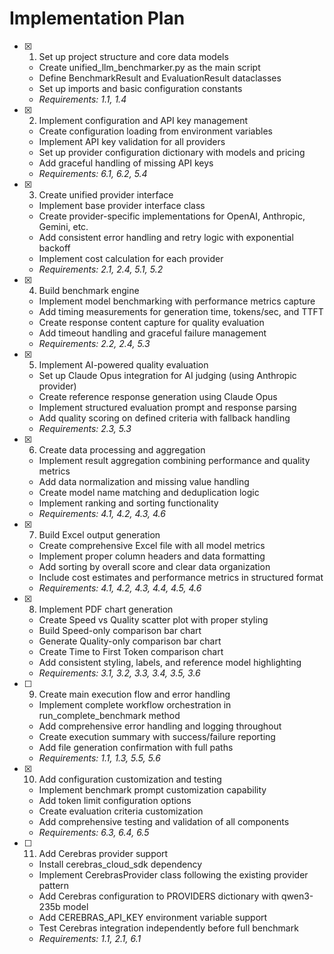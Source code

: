 # Implementation Plan

- [x] 1. Set up project structure and core data models
  - Create unified_llm_benchmarker.py as the main script
  - Define BenchmarkResult and EvaluationResult dataclasses
  - Set up imports and basic configuration constants
  - _Requirements: 1.1, 1.4_

- [x] 2. Implement configuration and API key management
  - Create configuration loading from environment variables
  - Implement API key validation for all providers
  - Set up provider configuration dictionary with models and pricing
  - Add graceful handling of missing API keys
  - _Requirements: 6.1, 6.2, 5.4_

- [x] 3. Create unified provider interface
  - Implement base provider interface class
  - Create provider-specific implementations for OpenAI, Anthropic, Gemini, etc.
  - Add consistent error handling and retry logic with exponential backoff
  - Implement cost calculation for each provider
  - _Requirements: 2.1, 2.4, 5.1, 5.2_

- [x] 4. Build benchmark engine
  - Implement model benchmarking with performance metrics capture
  - Add timing measurements for generation time, tokens/sec, and TTFT
  - Create response content capture for quality evaluation
  - Add timeout handling and graceful failure management
  - _Requirements: 2.2, 2.4, 5.3_

- [x] 5. Implement AI-powered quality evaluation
  - Set up Claude Opus integration for AI judging (using Anthropic provider)
  - Create reference response generation using Claude Opus
  - Implement structured evaluation prompt and response parsing
  - Add quality scoring on defined criteria with fallback handling
  - _Requirements: 2.3, 5.3_

- [x] 6. Create data processing and aggregation
  - Implement result aggregation combining performance and quality metrics
  - Add data normalization and missing value handling
  - Create model name matching and deduplication logic
  - Implement ranking and sorting functionality
  - _Requirements: 4.1, 4.2, 4.3, 4.6_

- [x] 7. Build Excel output generation
  - Create comprehensive Excel file with all model metrics
  - Implement proper column headers and data formatting
  - Add sorting by overall score and clear data organization
  - Include cost estimates and performance metrics in structured format
  - _Requirements: 4.1, 4.2, 4.3, 4.4, 4.5, 4.6_

- [x] 8. Implement PDF chart generation
  - Create Speed vs Quality scatter plot with proper styling
  - Build Speed-only comparison bar chart
  - Generate Quality-only comparison bar chart  
  - Create Time to First Token comparison chart
  - Add consistent styling, labels, and reference model highlighting
  - _Requirements: 3.1, 3.2, 3.3, 3.4, 3.5, 3.6_

- [ ] 9. Create main execution flow and error handling
  - Implement complete workflow orchestration in run_complete_benchmark method
  - Add comprehensive error handling and logging throughout
  - Create execution summary with success/failure reporting
  - Add file generation confirmation with full paths
  - _Requirements: 1.1, 1.3, 5.5, 5.6_

- [x] 10. Add configuration customization and testing
  - Implement benchmark prompt customization capability
  - Add token limit configuration options
  - Create evaluation criteria customization
  - Add comprehensive testing and validation of all components
  - _Requirements: 6.3, 6.4, 6.5_

- [ ] 11. Add Cerebras provider support
  - Install cerebras_cloud_sdk dependency
  - Implement CerebrasProvider class following the existing provider pattern
  - Add Cerebras configuration to PROVIDERS dictionary with qwen3-235b model
  - Add CEREBRAS_API_KEY environment variable support
  - Test Cerebras integration independently before full benchmark
  - _Requirements: 1.1, 2.1, 6.1_